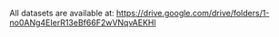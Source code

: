 All datasets are available at: https://drive.google.com/drive/folders/1-no0ANg4EIerR13eBf66F2wVNqvAEKHl

